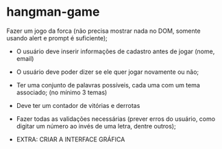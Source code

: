 # hangman-game

Fazer um jogo da forca (não precisa mostrar nada no DOM, somente usando alert e prompt é suficiente);
- O usuário deve inserir informações de cadastro antes de jogar (nome, email)
- O usuário deve poder dizer se ele quer jogar novamente ou não;
- Ter uma conjunto de palavras possíveis, cada uma com um tema associado; (no mínimo 3 temas)
- Deve ter um contador de vitórias e derrotas
- Fazer todas as validações necessárias (prever erros do usuário, como digitar um número ao invés de uma letra, dentre outros);


- EXTRA: CRIAR A INTERFACE GRÁFICA
